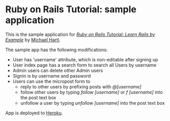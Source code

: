 # Ruby on Rails Tutorial: sample application

This is the sample application for
[*Ruby on Rails Tutorial: Learn Rails by Example*](http://railstutorial.org/)
by [Michael Hartl](http://michaelhartl.com/).

The sample app has the following modifications:
* User has 'username' attribute, which is non-editable after signing up
* User index page has a search form to search all Users by username
* Admin users can delete other Admin users
* Signin is by username and password
* Users can use the micropost form to
	* reply to other users by prefixing posts with _@[username]_
	* follow other users by typing _follow [username]_ or _f [username]_ into the post text box
	* unfollow a user by typing _unfollow [username]_ into the post text box

App is deployed to [Heroku](https://sample-app-extended-akydd.herokuapp.com/).
